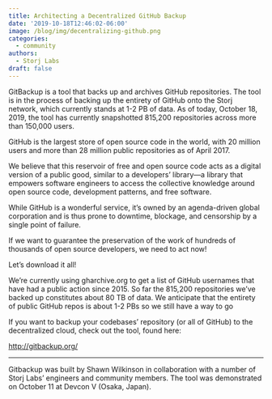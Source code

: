 ```yaml
---
title: Architecting a Decentralized GitHub Backup
date: '2019-10-18T12:46:02-06:00'
image: /blog/img/decentralizing-github.png
categories:
  - community
authors:
  - Storj Labs
draft: false
---
```

GitBackup is a tool that backs up and archives GitHub repositories. The tool is in the process of backing up the entirety of GitHub onto the Storj network, which currently stands at 1-2 PB of data. As of today, October 18, 2019, the tool has currently snapshotted 815,200 repositories across more than 150,000 users.

GitHub is the largest store of open source code in the world, with 20 million users and more than 28 million public repositories as of April 2017.  

We believe that this reservoir of free and open source code acts as a digital version of a public good, similar to a developers’ library—a library that empowers software engineers to access the collective knowledge around open source code, development patterns, and free software.

While GitHub is a wonderful service, it’s owned by an agenda-driven global corporation and is thus prone to downtime, blockage, and censorship by a single point of failure. 

If we want to guarantee the preservation of the work of hundreds of thousands of open source developers, we need to act now! 

Let’s download it all!

We’re currently using gharchive.org to get a list of GitHub usernames that have had a public action since 2015. So far the 815,200 repositories we’ve backed up constitutes about 80 TB of data. We anticipate that the entirety of public GitHub repos is about 1-2 PBs so we still have a way to go

If you want to backup your codebases’ repository (or all of GitHub) to the decentralized cloud, check out the tool, found here:

<http://gitbackup.org/>

- - -

Gitbackup was built by Shawn Wilkinson in collaboration with a number of Storj Labs’ engineers and community members. The tool was demonstrated on October 11 at Devcon V (Osaka, Japan).
